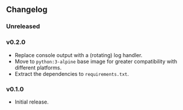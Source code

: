 ## Changelog

### Unreleased

### v0.2.0
- Replace console output with a (rotating) log handler.
- Move to `python:3-alpine` base image for greater compatibility with different platforms.
- Extract the dependencies to `requirements.txt`.

### v0.1.0
- Initial release.
